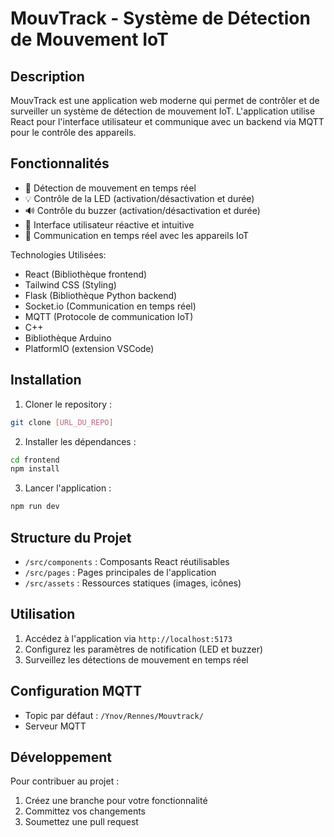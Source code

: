 # MouvTrack - Système de Détection de Mouvement IoT

## Description
MouvTrack est une application web moderne qui permet de contrôler et de surveiller un système de détection de mouvement IoT. L'application utilise React pour l'interface utilisateur et communique avec un backend via MQTT pour le contrôle des appareils.

## Fonctionnalités
- 🚨 Détection de mouvement en temps réel
- 💡 Contrôle de la LED (activation/désactivation et durée)
- 🔊 Contrôle du buzzer (activation/désactivation et durée)
- 📱 Interface utilisateur réactive et intuitive
- 🔄 Communication en temps réel avec les appareils IoT

Technologies Utilisées:
- React (Bibliothèque frontend)
- Tailwind CSS (Styling)
- Flask (Bibliothèque Python backend)
- Socket.io (Communication en temps réel)
- MQTT (Protocole de communication IoT)
- C++
- Bibliothèque Arduino
- PlatformIO (extension VSCode)


## Installation

1. Cloner le repository :
```bash
git clone [URL_DU_REPO]
```

2. Installer les dépendances :
```bash
cd frontend
npm install
```

3. Lancer l'application :
```bash
npm run dev
```

## Structure du Projet
- `/src/components` : Composants React réutilisables
- `/src/pages` : Pages principales de l'application
- `/src/assets` : Ressources statiques (images, icônes)

## Utilisation
1. Accédez à l'application via `http://localhost:5173`
2. Configurez les paramètres de notification (LED et buzzer)
3. Surveillez les détections de mouvement en temps réel

## Configuration MQTT
- Topic par défaut : `/Ynov/Rennes/Mouvtrack/`
- Serveur MQTT 

## Développement
Pour contribuer au projet :
1. Créez une branche pour votre fonctionnalité
2. Committez vos changements
3. Soumettez une pull request

